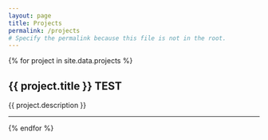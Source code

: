 ```yaml
---
layout: page
title: Projects
permalink: /projects  
# Specify the permalink because this file is not in the root.
---
```


{% for project in site.data.projects %}
## {{ project.title }} TEST
{{ project.description }}

---

{% endfor %}
